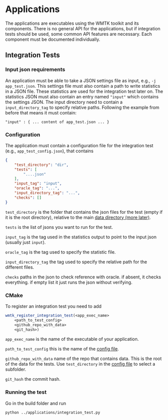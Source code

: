 # Applications

The applications are executables using the WMTK toolkit and its components. There is no general API for the applications, but if integration tests should be used, some common API features are necessary. Each component must be documented individually.

## Integration Tests

### Input json requirements
An application must be able to take a JSON settings file as input, e.g., `-j app_test.json`. This settings file must also contain a path to write statistics in a JSON file. These statistics are used for the integration test later on. The statistics JSON must also contain an entry named `"input"` which contains the settings JSON. The input directory need to contain a `input_directory_tag` to specify relative paths. Following the example from before that means it must contain:

```
"input" : { ... content of app_test.json ... }
```

### Configuration

The application must contain a configuration file for the integration test (e.g., `app_test_config.json`), that contains

```json
{
    "test_directory": "dir",
    "tests": [
        "....json"
    ],
    "input_tag": "input",
    "oracle_tag": "...",
    "input_directory_tag": "...",
    "checks": []
}
```

`test_directory` is the folder  that contains the json files for the test (empty if it is the root directory), relative to the main [data directory (more later)](#cmake).

`tests` is the list of jsons you want to run for the test.

`input_tag` is the tag used in the statistics output to point to the input json (usually just `input`).

`oracle_tag` is the tag used to specify the statistic file.

`input_directory_tag` the tag used to specify the relative path for the different files.

`checks` paths in the json to check reference with oracle. if absent, it checks everything. if empty list it just runs the json without verifying.

### CMake

To register an integration test you need to add
```cmake
wmtk_register_integration_test(<app_exec_name>
    <path_to_test_config>
    <github_repo_with_data>
    <git_hash>)
```
`app_exec_name` is the name of the executable of your application.

`path_to_test_config` this is the name of the [config file](#configuration).

`github_repo_with_data` name of the repo that contains data. This is the root of the data for the tests. Use `test_directory` in the [config file](#configuration) to select a subfolder.

`git_hash` the commit hash.


### Running the test

Go in the build folder and run

```bash
python ../applications/integration_test.py
```
